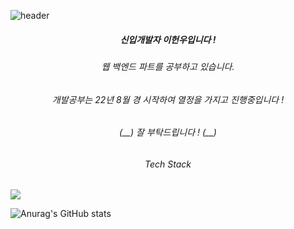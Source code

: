 ![header](https://capsule-render.vercel.app/api?type=rect&color=auto&height=300&section=header&text=Welcome%20to%20my%20github%20page!&fontSize=50)

<h5 align=center>신입개발자 이헌우입니다 !</h5>
<h6 align=center>웹 백엔드 파트를 공부하고 있습니다.</h6>
<h6 align=center>개발공부는 22년 8월 경 시작하여 열정을 가지고 진행중입니다 !</h6>
<h6 align=center>(__) 잘 부탁드립니다 ! (__)</h6>

<h6 align=center>Tech Stack</h6>
<img src="https://img.shields.io/badge/python-#3776AB?style=flat-square&logo=python&logoColor=white"/>

![Anurag's GitHub stats](https://github-readme-stats.vercel.app/api?username=LeeHeonWoo1&show_icons=true&theme=radical)
